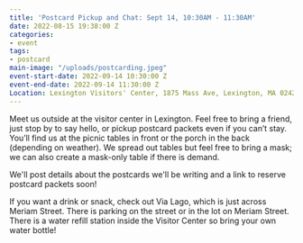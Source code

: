 ```yaml
---
title: 'Postcard Pickup and Chat: Sept 14, 10:30AM - 11:30AM'
date: 2022-08-15 19:38:00 Z
categories:
- event
tags:
- postcard
main-image: "/uploads/postcarding.jpeg"
event-start-date: 2022-09-14 10:30:00 Z
event-end-date: 2022-09-14 11:30:00 Z
Location: Lexington Visitors' Center, 1875 Mass Ave, Lexington, MA 02420
---
```


Meet us outside at the visitor center in Lexington. Feel free to bring a friend, just stop by to say hello, or pickup postcard packets even if you can’t stay. You’ll find us at the picnic tables in front or the porch in the back (depending on weather). We spread out tables but feel free to bring a mask; we can also create a mask-only table if there is demand.

We'll post details about the postcards we'll be writing and a link to reserve postcard packets soon!

If you want a drink or snack, check out Via Lago, which is just across Meriam Street. There is parking on the street or in the lot on Meriam Street. There is a water refill station inside the Visitor Center so bring your own water bottle!


